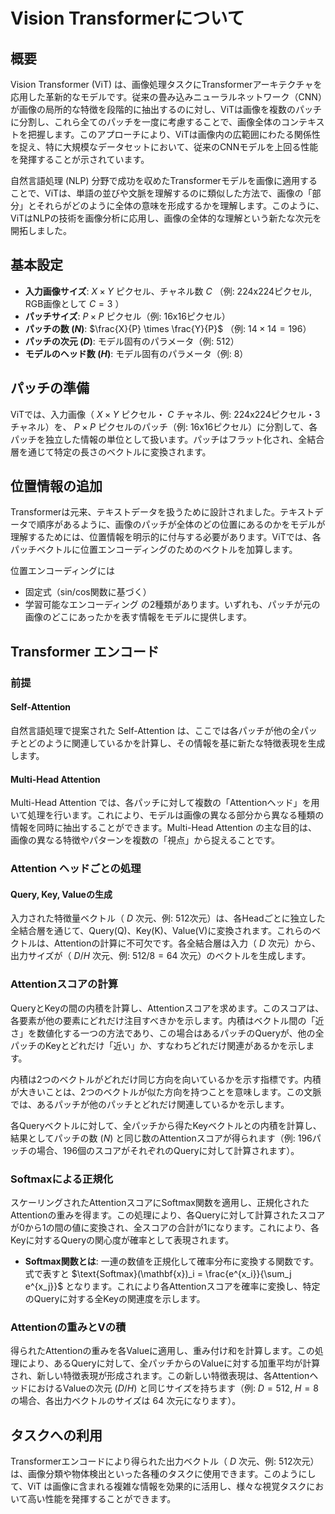 # Vision Transformerについて

## 概要
Vision Transformer (ViT) は、画像処理タスクにTransformerアーキテクチャを応用した革新的なモデルです。従来の畳み込みニューラルネットワーク（CNN）が画像の局所的な特徴を段階的に抽出するのに対し、ViTは画像を複数のパッチに分割し、これら全てのパッチを一度に考慮することで、画像全体のコンテキストを把握します。このアプローチにより、ViTは画像内の広範囲にわたる関係性を捉え、特に大規模なデータセットにおいて、従来のCNNモデルを上回る性能を発揮することが示されています。

自然言語処理 (NLP) 分野で成功を収めたTransformerモデルを画像に適用することで、ViTは、単語の並びや文脈を理解するのに類似した方法で、画像の「部分」とそれらがどのように全体の意味を形成するかを理解します。このように、ViTはNLPの技術を画像分析に応用し、画像の全体的な理解という新たな次元を開拓しました。

## 基本設定
- **入力画像サイズ**: $X \times Y$ ピクセル、チャネル数 $C$ （例: 224x224ピクセル, RGB画像として $C=3$ ）
- **パッチサイズ**: $P \times P$ ピクセル（例: 16x16ピクセル）
- **パッチの数 $(N)$**: $\frac{X}{P} \times \frac{Y}{P}$ （例: $14 \times 14 = 196$）
- **パッチの次元 $(D)$**: モデル固有のパラメータ（例: 512）
- **モデルのヘッド数 $(H)$**: モデル固有のパラメータ（例: 8）

## パッチの準備
ViTでは、入力画像（ $X \times Y$ ピクセル・ $C$ チャネル、例: 224x224ピクセル・3チャネル）を、 $P \times P$ ピクセルのパッチ（例: 16x16ピクセル）に分割して、各パッチを独立した情報の単位として扱います。パッチはフラット化され、全結合層を通じて特定の長さのベクトルに変換されます。

## 位置情報の追加
Transformerは元来、テキストデータを扱うために設計されました。テキストデータで順序があるように、画像のパッチが全体のどの位置にあるのかをモデルが理解するためには、位置情報を明示的に付与する必要があります。ViTでは、各パッチベクトルに位置エンコーディングのためのベクトルを加算します。

位置エンコーディングには
- 固定式（sin/cos関数に基づく）
- 学習可能なエンコーディング
の2種類があります。いずれも、パッチが元の画像のどこにあったかを表す情報をモデルに提供します。

## Transformer エンコード

### 前提

#### Self-Attention
自然言語処理で提案された Self-Attention は、ここでは各パッチが他の全パッチとどのように関連しているかを計算し、その情報を基に新たな特徴表現を生成します。

#### Multi-Head Attention
Multi-Head Attention では、各パッチに対して複数の「Attentionヘッド」を用いて処理を行います。これにより、モデルは画像の異なる部分から異なる種類の情報を同時に抽出することができます。Multi-Head Attention の主な目的は、画像の異なる特徴やパターンを複数の「視点」から捉えることです。

### Attention ヘッドごとの処理

#### Query, Key, Valueの生成
入力された特徴量ベクトル（ $D$ 次元、例: 512次元）は、各Headごとに独立した全結合層を通じて、Query(Q)、Key(K)、Value(V)に変換されます。これらのベクトルは、Attentionの計算に不可欠です。各全結合層は入力（ $D$ 次元）から、出力サイズが（ $D/H$ 次元、例: $512/8=64$ 次元）のベクトルを生成します。

### Attentionスコアの計算
QueryとKeyの間の内積を計算し、Attentionスコアを求めます。このスコアは、各要素が他の要素にどれだけ注目すべきかを示します。内積はベクトル間の「近さ」を数値化する一つの方法であり、この場合はあるパッチのQueryが、他の全パッチのKeyとどれだけ「近い」か、すなわちどれだけ関連があるかを示します。

内積は2つのベクトルがどれだけ同じ方向を向いているかを示す指標です。内積が大きいことは、2つのベクトルが似た方向を持つことを意味します。この文脈では、あるパッチが他のパッチとどれだけ関連しているかを示します。

各Queryベクトルに対して、全パッチから得たKeyベクトルとの内積を計算し、結果としてパッチの数 $(N)$ と同じ数のAttentionスコアが得られます（例: 196パッチの場合、196個のスコアがそれぞれのQueryに対して計算されます）。

### Softmaxによる正規化
スケーリングされたAttentionスコアにSoftmax関数を適用し、正規化されたAttentionの重みを得ます。この処理により、各Queryに対して計算されたスコアが0から1の間の値に変換され、全スコアの合計が1になります。これにより、各Keyに対するQueryの関心度が確率として表現されます。

- **Softmax関数とは**: 一連の数値を正規化して確率分布に変換する関数です。式で表すと $\text{Softmax}(\mathbf{x})_i = \frac{e^{x_i}}{\sum_j e^{x_j}}$ となります。これにより各Attentionスコアを確率に変換し、特定のQueryに対する全Keyの関連度を示します。

### Attentionの重みとVの積
得られたAttentionの重みを各Valueに適用し、重み付け和を計算します。この処理により、あるQueryに対して、全パッチからのValueに対する加重平均が計算され、新しい特徴表現が形成されます。この新しい特徴表現は、各AttentionヘッドにおけるValueの次元 $(D/H)$ と同じサイズを持ちます（例: $D=512$, $H=8$ の場合、各出力ベクトルのサイズは 64 次元になります）。


## タスクへの利用
Transformerエンコードにより得られた出力ベクトル（ $D$ 次元、例: 512次元）は、画像分類や物体検出といった各種のタスクに使用できます。このようにして、ViT は画像に含まれる複雑な情報を効果的に活用し、様々な視覚タスクにおいて高い性能を発揮することができます。
